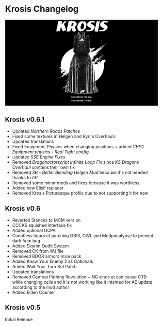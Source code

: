 # Krosis Changelog

![logo](./src/logo.png "Logo")

## Krosis v0.6.1

- Updated _Northern Roads Patches_
- Fixed some textures in Helgen and Ryn's Overhauls
- Updated translations
- Fixed Equipment Physics when changing positions + added _CBPC Equipment physics - Real Tight config_
- Updated _SSE Engine Fixes_
- Removed _Dragonactorscript Infinite Loop Fix_ since _KS Dragons Overhaul_ contains their own fix
- Removed _SB - Better Blending Helgen Mud_ because it's not needed thanks to _AP_
- Removed some minor mods and fixes because it was worthless
- Added new Elisif replacer
- Removed Krosis Picturesque profile due to not supporting it for now

## Krosis v0.6

- Reverted Stances to MCM version
- COCKS squished interface fix
- Added optional OCPA
- Countless hours of patching OBIS, OWL and Modpocalypse to prevent dark face bug
- Added Skyrim Outfit System
- Removed CK from WJ file
- Removed BDOR armors male pack
- Added Know Your Enemy 2  as Optionals
- Added Wait Your Turn Sot Patch
- Updated translations
- Removed Combat Pathing Revolution + NG since at can cause CTD while changing cells and it is not working like it intented for AE update according to the mod author
- Added Elden Counter

## Krosis v0.5

Initial Release
